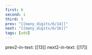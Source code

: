 ```yaml
---
first: 6
second: 1
third: 5
prev: "[[many_digits/6/14]]"
next: "[[many_digits/6/16]]"
tags: [odd]
---
```

prev2-in-text: [[13]]
next2-in-text: [[17]]
